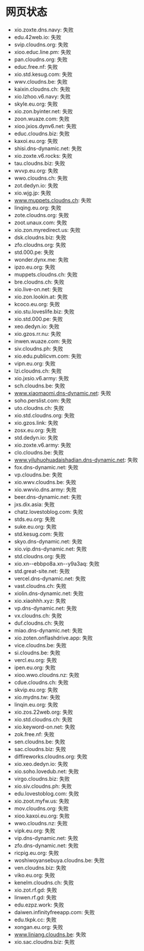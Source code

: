 # 网页状态
- xio.zoxte.dns.navy: 失败
- edu.42web.io: 失败
- svip.cloudns.org: 失败
- xioo.educ.line.pm: 失败
- pan.cloudns.org: 失败
- educ.free.nf: 失败
- xio.std.kesug.com: 失败
- wwv.cloudns.be: 失败
- kaixin.cloudns.ch: 失败
- xio.lzhoo.v6.navy: 失败
- skyle.eu.org: 失败
- xio.zon.byinter.net: 失败
- zoon.wuaze.com: 失败
- xioo.jxios.dynv6.net: 失败
- educ.cloudns.biz: 失败
- kaxoi.eu.org: 失败
- shisi.dns-dynamic.net: 失败
- xio.zoxte.v6.rocks: 失败
- tau.cloudns.biz: 失败
- wvvp.eu.org: 失败
- wwo.cloudns.ch: 失败
- zot.dedyn.io: 失败
- xio.wjg.jp: 失败
- www.muppets.cloudns.ch: 失败
- linqing.eu.org: 失败
- zote.cloudns.org: 失败
- zoot.unaux.com: 失败
- xio.zon.myredirect.us: 失败
- dsk.cloudns.biz: 失败
- zfo.cloudns.org: 失败
- std.000.pe: 失败
- wonder.dynx.me: 失败
- ipzo.eu.org: 失败
- muppets.cloudns.ch: 失败
- bre.cloudns.ch: 失败
- xio.live-on.net: 失败
- xio.zon.lookin.at: 失败
- kcoco.eu.org: 失败
- xio.stu.loveslife.biz: 失败
- xio.std.000.pe: 失败
- xeo.dedyn.io: 失败
- xio.gzos.rr.nu: 失败
- inwen.wuaze.com: 失败
- siv.cloudns.ph: 失败
- xio.edu.publicvm.com: 失败
- vipn.eu.org: 失败
- lzi.cloudns.ch: 失败
- xio.jxsio.v6.army: 失败
- sch.cloudns.be: 失败
- www.xiaomaomi.dns-dynamic.net: 失败
- soho.perslist.com: 失败
- uto.cloudns.ch: 失败
- xio.std.cloudns.org: 失败
- xio.gzos.link: 失败
- zosx.eu.org: 失败
- std.dedyn.io: 失败
- xio.zoxte.v6.army: 失败
- clo.cloudns.be: 失败
- www.yiluhuohuadaishadian.dns-dynamic.net: 失败
- fox.dns-dynamic.net: 失败
- vp.cloudns.be: 失败
- xio.wwv.cloudns.be: 失败
- xio.wwvio.dns.army: 失败
- beer.dns-dynamic.net: 失败
- jxs.dix.asia: 失败
- chatz.lovestoblog.com: 失败
- stds.eu.org: 失败
- suke.eu.org: 失败
- std.kesug.com: 失败
- skyo.dns-dynamic.net: 失败
- xio.vip.dns-dynamic.net: 失败
- std.cloudns.org: 失败
- xio.xn--ebbpo8a.xn--y9a3aq: 失败
- std.great-site.net: 失败
- vercel.dns-dynamic.net: 失败
- vast.cloudns.ch: 失败
- xiolin.dns-dynamic.net: 失败
- xio.xiaohhh.xyz: 失败
- vp.dns-dynamic.net: 失败
- vx.cloudns.ch: 失败
- duf.cloudns.ch: 失败
- miao.dns-dynamic.net: 失败
- xio.zoten.onflashdrive.app: 失败
- vice.cloudns.be: 失败
- si.cloudns.be: 失败
- vercl.eu.org: 失败
- ipen.eu.org: 失败
- xioo.wwo.cloudns.nz: 失败
- cdue.cloudns.ch: 失败
- skvip.eu.org: 失败
- xio.mydns.tw: 失败
- linqin.eu.org: 失败
- xio.zos.22web.org: 失败
- xio.std.cloudns.ch: 失败
- xio.keyword-on.net: 失败
- zok.free.nf: 失败
- sen.cloudns.be: 失败
- sac.cloudns.biz: 失败
- diffireworks.cloudns.org: 失败
- xio.xeo.dedyn.io: 失败
- xio.soho.lovedub.net: 失败
- virgo.cloudns.biz: 失败
- xio.siv.cloudns.ph: 失败
- edu.lovestoblog.com: 失败
- xio.zoot.myfw.us: 失败
- mov.cloudns.org: 失败
- xioo.kaxoi.eu.org: 失败
- wwo.cloudns.nz: 失败
- vipk.eu.org: 失败
- vip.dns-dynamic.net: 失败
- zfo.dns-dynamic.net: 失败
- ricpig.eu.org: 失败
- woshiwoyansebuya.cloudns.be: 失败
- ven.cloudns.biz: 失败
- viko.eu.org: 失败
- kenelm.cloudns.ch: 失败
- xio.zot.rf.gd: 失败
- linwen.rf.gd: 失败
- edu.ezpz.work: 失败
- daiwen.infinityfreeapp.com: 失败
- edu.tkpk.cc: 失败
- xongan.eu.org: 失败
- www.liniang.cloudns.be: 失败
- xio.sac.cloudns.biz: 失败
